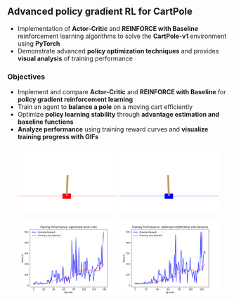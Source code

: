 ## Advanced policy gradient RL for CartPole

- Implementation of **Actor-Critic** and **REINFORCE with Baseline** reinforcement learning algorithms to solve the **CartPole-v1** environment using **PyTorch**
- Demonstrate advanced **policy optimization techniques** and provides **visual analysis** of training performance

### Objectives
- Implement and compare **Actor-Critic** and **REINFORCE with Baseline** for **policy gradient reinforcement learning**
- Train an agent to **balance a pole** on a moving cart efficiently
- Optimize **policy learning stability** through **advantage estimation and baseline functions**
- **Analyze performance** using training reward curves and **visualize training progress with GIFs**

<p align="center">
  <img src="https://github.com/GirmaSis/cartpole-policy-gradient-rl/blob/main/gifs_actor_critic/cartpole_episode_80.gif" width="45%" />
  <img src="https://raw.githubusercontent.com/GirmaSis/cartpole-policy-gradient-rl/main/gifs_REINFORCE/cartpole_episode_90.gif" width="45%" />
</p>

<p align="center">
  <img src="https://raw.githubusercontent.com/GirmaSis/cartpole-policy-gradient-rl/main/Figure_1.png" width="45%" />
  <img src="https://raw.githubusercontent.com/GirmaSis/cartpole-policy-gradient-rl/main/Figure_2.png" width="45%" />
</p>


